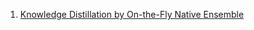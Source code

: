 1. [Knowledge Distillation by On-the-Fly Native Ensemble](1.Knowledge-Distillation-by-On-the-Fly-Native-Ensemble.ipynb)